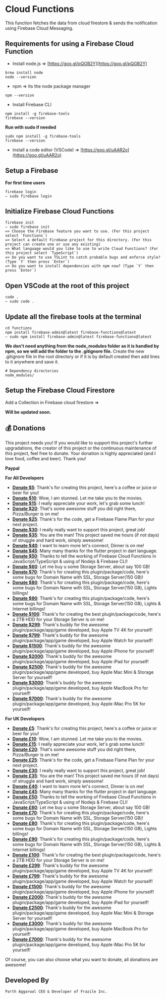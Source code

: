 # Cloud Functions
This function fetches the data from cloud firestore & sends the notification using Firebase Cloud Messaging.

## Requirements for using a Firebase Cloud Function

* Install node.js => [https://goo.gl/pQGB2Y](https://goo.gl/pQGB2Y)
```
brew install node
node --version
```
* npm => Its the node package manager
```
npm --version
```
* Install Firebase CLI
```
npm install -g firebase-tools
firebase --version
```
**Run with sudo if needed**
```
sudo npm install -g firebase-tools
firebase --version
```
* Install a code editor (VSCode) => [https://goo.gl/uAAR2o](https://goo.gl/uAAR2o)


## Setup a Firebase

**For first time users**
```
firebase login
– sudo firebase login
```

## Initialize Firebase Cloud Functions

```
firebase init
– sudo firebase init
=> Choose the Firebase feature you want to use. (For this project select `Functions`)
=> Select a default Firebase project for this directory. (For this project can create one or use any existing)
=> What language would you like to use to write Cloud Functions? (For this project select `TypeScript`)
=> Do you want to use TSLint to catch probable bugs and enforce style? (Type `Y` then press `Enter`)
=> Do you want to install dependencies with npm now? (Type `Y` then press `Enter`)
```

## Open VSCode at the root of this project

```
code .
– sudo code .
```

## Update all the firebase tools at the terminal

```
cd functions
npm install firebase-admin@latest firebase-functions@latest
– sudo npm install firebase-admin@latest firebase-functions@latest
```

**We don't need anything from the node_modules folder as it is handled by npm, so we will add the folder to the .gitignore file.**
Create the new .gitignore file in the root directory or if it is by default created then add lines to it anywhere and save it.

```
# Dependency directories
node_modules/
```

## Setup the Firebase Cloud Firestore
Add a Collection in Firebase cloud firestore =>

**Will be updated soon.**

## 💰 Donations

This project needs you! If you would like to support this project's further upgradations, the creator of this project or the continuous maintenance of this project, feel free to donate. Your donation is highly appreciated (and I love food, coffee and beer). Thank you!

**Paypal**

**For All Developers**

* **[Donate $5](https://www.paypal.me/frazile/USD5)**: Thank's for creating this project, here's a coffee or juice or beer for you!
* **[Donate $10](https://www.paypal.me/frazile/USD10)**: Wow, I am stunned. Let me take you to the movies.
* **[Donate $15](https://www.paypal.me/frazile/USD15)**: I really appreciate your work, let's grab some lunch!
* **[Donate $20](https://www.paypal.me/frazile/USD20)**: That's some awesome stuff you did right there, Pizza/Burger is on me!
* **[Donate $25](https://www.paypal.me/frazile/USD25)**: Thank's for the code, get a Firebase Flame Plan for your next project.
* **[Donate $30](https://www.paypal.me/frazile/USD30)**: I really really want to support this project, great job!
* **[Donate $35](https://www.paypal.me/frazile/USD35)**: You are the man! This project saved me hours (if not days) of struggle and hard work, simply awesome!
* **[Donate $40](https://www.paypal.me/frazile/USD40)**: I want to learn more let's connect, Dinner is on me!
* **[Donate $45](https://www.paypal.me/frazile/USD45)**: Many many thanks for the flutter project in dart language.
* **[Donate $50](https://www.paypal.me/frazile/USD50)**: Thanks to tell the working of Firebase Cloud Functions in JavaScript/TypeScript & using of Nodejs & Firebase CLI!
* **[Donate $60](https://www.paypal.me/frazile/USD60)**: Let me buy u some Storage Server, about say 100 GB!
* **[Donate $70](https://www.paypal.me/frazile/USD70)**: Thank's for creating this plugin/package/code, here's some bugs for Domain Name with SSL, Storage Server(150 GB)!
* **[Donate $80](https://www.paypal.me/frazile/USD80)**: Thank's for creating this plugin/package/code, here's some bugs for Domain Name with SSL, Storage Server(150 GB), Lights billings!
* **[Donate $90](https://www.paypal.me/frazile/USD90)**: Thank's for creating this plugin/package/code, here's some bugs for Domain Name with SSL, Storage Server(150 GB), Lights & Internet billings!
* **[Donate $100](https://www.paypal.me/frazile/USD100)**: Thank's for creating the best plugin/package/code, here's a 2TB HDD for your Storage Server is on me!
* **[Donate $299](https://www.paypal.me/frazile/USD299)**: Thank's buddy for the awesome plugin/package/app/game developed, buy Apple TV 4K for yourself!
* **[Donate $799](https://www.paypal.me/frazile/USD799)**: Thank's buddy for the awesome plugin/package/app/game developed, buy Apple Watch for yourself!
* **[Donate $1500](https://www.paypal.me/frazile/USD1500)**: Thank's buddy for the awesome plugin/package/app/game developed, buy Apple iPhone for yourself!
* **[Donate $2000](https://www.paypal.me/frazile/USD2000)**: Thank's buddy for the awesome plugin/package/app/game developed, buy Apple iPad for yourself!
* **[Donate $2500](https://www.paypal.me/frazile/USD2500)**: Thank's buddy for the awesome plugin/package/app/game developed, buy Apple Mac Mini & Storage Server for yourself!
* **[Donate $3000](https://www.paypal.me/frazile/USD3000)**: Thank's buddy for the awesome plugin/package/app/game developed, buy Apple MacBook Pro for yourself!
* **[Donate $7000](https://www.paypal.me/frazile/USD7000)**: Thank's buddy for the awesome plugin/package/app/game developed, buy Apple iMac Pro 5K for yourself!

**For UK Developers**

* **[Donate £5](https://www.paypal.me/frazile/GBP5)**: Thank's for creating this project, here's a coffee or juice or beer for you!
* **[Donate £10](https://www.paypal.me/frazile/GBP10)**: Wow, I am stunned. Let me take you to the movies.
* **[Donate £15](https://www.paypal.me/frazile/GBP15)**: I really appreciate your work, let's grab some lunch!
* **[Donate £20](https://www.paypal.me/frazile/GBP20)**: That's some awesome stuff you did right there, Pizza/Burger is on me!
* **[Donate £25](https://www.paypal.me/frazile/GBP25)**: Thank's for the code, get a Firebase Flame Plan for your next project.
* **[Donate £30](https://www.paypal.me/frazile/GBP30)**: I really really want to support this project, great job!
* **[Donate £35](https://www.paypal.me/frazile/GBP35)**: You are the man! This project saved me hours (if not days) of struggle and hard work, simply awesome!
* **[Donate £40](https://www.paypal.me/frazile/GBP40)**: I want to learn more let's connect, Dinner is on me!
* **[Donate £45](https://www.paypal.me/frazile/GBP45)**: Many many thanks for the flutter project in dart language.
* **[Donate £50](https://www.paypal.me/frazile/GBP50)**: Thanks to tell the working of Firebase Cloud Functions in JavaScript/TypeScript & using of Nodejs & Firebase CLI!
* **[Donate £60](https://www.paypal.me/frazile/GBP60)**: Let me buy u some Storage Server, about say 100 GB!
* **[Donate £70](https://www.paypal.me/frazile/GBP70)**: Thank's for creating this plugin/package/code, here's some bugs for Domain Name with SSL, Storage Server(150 GB)!
* **[Donate £80](https://www.paypal.me/frazile/GBP80)**: Thank's for creating this plugin/package/code, here's some bugs for Domain Name with SSL, Storage Server(150 GB), Lights billings!
* **[Donate £90](https://www.paypal.me/frazile/GBP90)**: Thank's for creating this plugin/package/code, here's some bugs for Domain Name with SSL, Storage Server(150 GB), Lights & Internet billings!
* **[Donate £100](https://www.paypal.me/frazile/GBP100)**: Thank's for creating the best plugin/package/code, here's a 2TB HDD for your Storage Server is on me!
* **[Donate £299](https://www.paypal.me/frazile/GBP299)**: Thank's buddy for the awesome plugin/package/app/game developed, buy Apple TV 4K for yourself!
* **[Donate £799](https://www.paypal.me/frazile/GBP799)**: Thank's buddy for the awesome plugin/package/app/game developed, buy Apple Watch for yourself!
* **[Donate £1500](https://www.paypal.me/frazile/GBP1500)**: Thank's buddy for the awesome plugin/package/app/game developed, buy Apple iPhone for yourself!
* **[Donate £2000](https://www.paypal.me/frazile/GBP2000)**: Thank's buddy for the awesome plugin/package/app/game developed, buy Apple iPad for yourself!
* **[Donate £2500](https://www.paypal.me/frazile/GBP2500)**: Thank's buddy for the awesome plugin/package/app/game developed, buy Apple Mac Mini & Storage Server for yourself!
* **[Donate £3000](https://www.paypal.me/frazile/GBP3000)**: Thank's buddy for the awesome plugin/package/app/game developed, buy Apple MacBook Pro for yourself!
* **[Donate £7000](https://www.paypal.me/frazile/GBP7000)**: Thank's buddy for the awesome plugin/package/app/game developed, buy Apple iMac Pro 5K for yourself!

Of course, you can also choose what you want to donate, all donations are awesome!

## Developed By

```
Parth Aggarwal CEO & Developer of Frazile Inc.
```